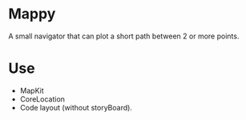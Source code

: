 # Mappy 
A small navigator that can plot a short path between 2 or more points.

# Use
- MapKit
- CoreLocation
- Code layout (without storyBoard).
